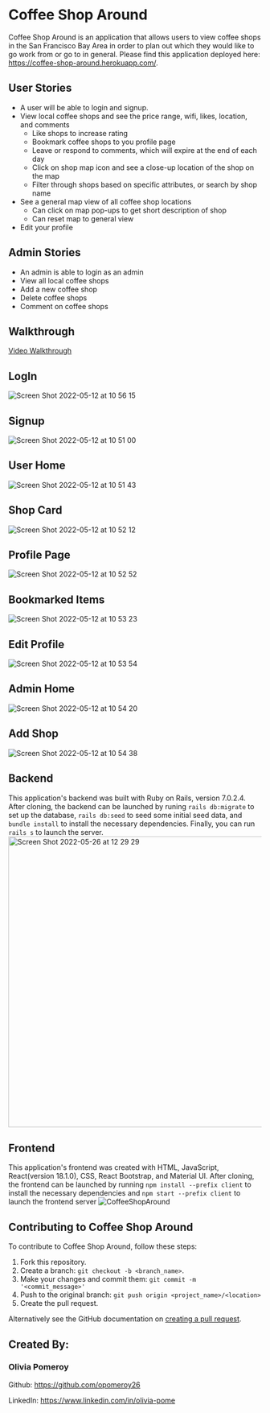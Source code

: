 # Coffee Shop Around
Coffee Shop Around is an application that allows users to view coffee shops in the San Francisco Bay Area in order to plan out which they would like to go work from or go to in general. Please find this application deployed here: https://coffee-shop-around.herokuapp.com/. 

## User Stories
* A user will be able to login and signup.
* View local coffee shops and see the price range, wifi, likes, location, and comments
  * Like shops to increase rating
  * Bookmark coffee shops to you profile page
  * Leave or respond to comments, which will expire at the end of each day 
  * Click on shop map icon and see a close-up location of the shop on the map
  * Filter through shops based on specific attributes, or search by shop name
* See a general map view of all coffee shop locations
  * Can click on map pop-ups to get short description of shop
  * Can reset map to general view
 * Edit your profile

## Admin Stories
* An admin is able to login as an admin
* View all local coffee shops 
* Add a new coffee shop
* Delete coffee shops
* Comment on coffee shops

## Walkthrough
[Video Walkthrough](https://www.loom.com/share/ade025582e1b45acb20c6aa531789cd2)

## LogIn
![Screen Shot 2022-05-12 at 10 56 15](https://user-images.githubusercontent.com/95717751/168138692-d37f4c0d-c96b-4f8f-8af3-0352e74435c7.png)

## Signup
![Screen Shot 2022-05-12 at 10 51 00](https://user-images.githubusercontent.com/95717751/168137742-75a495f5-765c-4982-9195-b2a808999e99.png)

## User Home
![Screen Shot 2022-05-12 at 10 51 43](https://user-images.githubusercontent.com/95717751/168137861-8630985d-e23e-4aaa-9bd9-0c122277cb66.png)

## Shop Card
![Screen Shot 2022-05-12 at 10 52 12](https://user-images.githubusercontent.com/95717751/168137962-f9e11089-c884-4d40-a22f-9f01b572ded1.png)

## Profile Page 
![Screen Shot 2022-05-12 at 10 52 52](https://user-images.githubusercontent.com/95717751/168138053-15d436d4-2dd0-4311-808e-550fd2f69750.png)

## Bookmarked Items
![Screen Shot 2022-05-12 at 10 53 23](https://user-images.githubusercontent.com/95717751/168138138-f54f72aa-b155-4699-8952-0cb2631e7d82.png)

## Edit Profile
![Screen Shot 2022-05-12 at 10 53 54](https://user-images.githubusercontent.com/95717751/168138215-d3079868-43c6-44d1-978c-0ec78ff0257a.png)

## Admin Home
![Screen Shot 2022-05-12 at 10 54 20](https://user-images.githubusercontent.com/95717751/168138289-c70647cd-0fd6-4533-8630-41897eabf2e9.png)

## Add Shop
![Screen Shot 2022-05-12 at 10 54 38](https://user-images.githubusercontent.com/95717751/168138349-5fa8da1a-ee01-49cf-82e4-32b5854aceef.png)


## Backend
This application's backend was built with Ruby on Rails, version 7.0.2.4. After cloning, the backend can be launched by runing `rails db:migrate` to set up the database, `rails db:seed` to seed some initial seed data, and `bundle install` to install the necessary dependencies. Finally, you can run `rails s` to launch the server.
<img width="578" alt="Screen Shot 2022-05-26 at 12 29 29" src="https://user-images.githubusercontent.com/95717751/170562921-7bdd5dec-fb86-4f71-b7ff-4408552a64b0.png">

## Frontend
This application's frontend was created with HTML, JavaScript, React(version 18.1.0), CSS, React Bootstrap, and Material UI. After cloning, the frontend can be launched by running `npm install --prefix client` to install the necessary dependencies and `npm start --prefix client` to launch the frontend server
![CoffeeShopAround](https://user-images.githubusercontent.com/95717751/170565026-e66c01e8-8e85-40df-a96a-7e1527a248db.png)

## Contributing to Coffee Shop Around
<!--- If your README is long or you have some specific process or steps you want contributors to follow, consider creating a separate CONTRIBUTING.md file--->
To contribute to Coffee Shop Around, follow these steps:

1. Fork this repository.
2. Create a branch: `git checkout -b <branch_name>`.
3. Make your changes and commit them: `git commit -m '<commit_message>'`
4. Push to the original branch: `git push origin <project_name>/<location>`
5. Create the pull request.

Alternatively see the GitHub documentation on [creating a pull request](https://help.github.com/en/github/collaborating-with-issues-and-pull-requests/creating-a-pull-request).



## Created By:

### Olivia Pomeroy

Github: https://github.com/opomeroy26

LinkedIn: https://www.linkedin.com/in/olivia-pome

